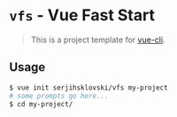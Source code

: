# `vfs` - Vue Fast Start

> This is a project template for [vue-cli](https://github.com/vuejs/vue-cli).

## Usage

``` bash
$ vue init serjihsklovski/vfs my-project
# some prompts go here...
$ cd my-project/
```
